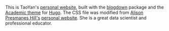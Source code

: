 This is TaoYan's [personal website](https://taoyan.netlify.com/), built with the [blogdown](https://github.com/rstudio/blogdown) package and the [Academic theme](https://sourcethemes.com/academic/) for [Hugo](https://gohugo.io/). The CSS file was modified from [Alison Presmanes Hill's](https://github.com/apreshill) [personal website](https://github.com/rbind/apreshill). She is a great data scientist and professional educator. 
